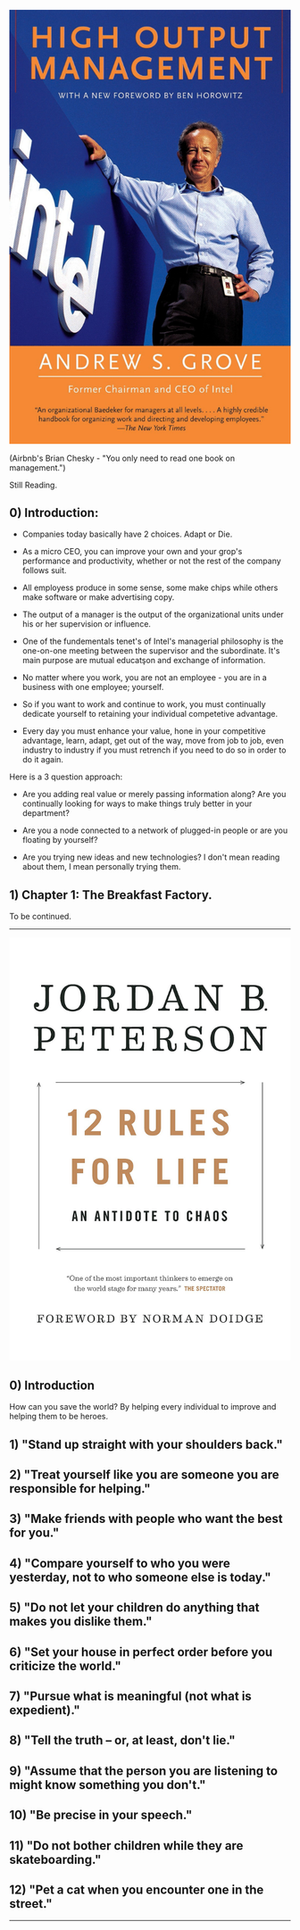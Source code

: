 
<p align="center">
  <img src="https://github.com/kantarcise/notebook/blob/master/Books/covers/highoutputmanagement.jpg" title="12 Rules For Life"/>
</p>

(Airbnb's Brian Chesky - "You only need to read one book on management.")

Still Reading.

## 0) Introduction: 

- Companies today basically have 2 choices. Adapt or Die.

- As a micro CEO, you can improve your own and your grop's performance and productivity, whether or not the rest of the company follows suit.

- All employess produce in some sense, some make chips while others make software or make advertising copy.

- The output of a manager is the output of the organizational units under his or her supervision or influence.

- One of the fundementals tenet's of Intel's managerial philosophy is the one-on-one meeting between the supervisor and the subordinate. It's main purpose are mutual educatşon and exchange of information.

- No matter where you work, you are not an employee - you are in a business with one employee; yourself.

- So if you want to work and continue to work, you must continually dedicate yourself to retaining your individual competetive advantage.

- Every day you must enhance your value, hone in your competitive advantage, learn, adapt, get out of the way, move from job to job, even industry to industry if you must retrench if you need to do so in order to do it again.

Here is a 3 question approach:

- Are you adding real value or merely passing information along? Are you continually looking for ways to make things truly better in your department?

- Are you a node connected to a network of plugged-in people or are you floating by yourself?

- Are you trying new ideas and new technologies? I don't mean reading about them, I mean personally trying them.


## 1) Chapter 1: The Breakfast Factory.

To be continued.


---------------------------------------------------------------------------------------------------------

<p align="center">
  <img src="https://github.com/kantarcise/notebook/blob/master/Books/covers/12_Rules_for_Life_Front_Cover_(2018_first_edition).jpg" title="12 Rules For Life"/>
</p>

## 0) Introduction

How can you save the world? By helping every individual to improve and helping them to be heroes.

## 1) "Stand up straight with your shoulders back."




## 2) "Treat yourself like you are someone you are responsible for helping."


## 3) "Make friends with people who want the best for you."


## 4) "Compare yourself to who you were yesterday, not to who someone else is today."


## 5) "Do not let your children do anything that makes you dislike them."


## 6) "Set your house in perfect order before you criticize the world."


## 7) "Pursue what is meaningful (not what is expedient)."


## 8) "Tell the truth – or, at least, don't lie."


## 9) "Assume that the person you are listening to might know something you don't."


## 10) "Be precise in your speech."


## 11) "Do not bother children while they are skateboarding."


## 12) "Pet a cat when you encounter one in the street."



---------------------------------------------------------------------------------------------------------
